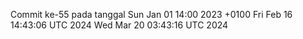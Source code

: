 Commit ke-55 pada tanggal Sun Jan 01 14:00 2023 +0100
Fri Feb 16 14:43:06 UTC 2024
Wed Mar 20 03:43:16 UTC 2024
